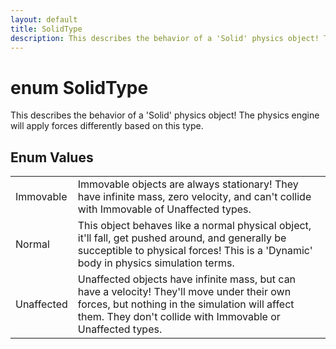 ```yaml
---
layout: default
title: SolidType
description: This describes the behavior of a 'Solid' physics object! The physics engine will apply forces differently based on this type.
---
```

# enum SolidType

This describes the behavior of a 'Solid' physics object! The
physics engine will apply forces differently based on this type.




## Enum Values

|  |  |
|--|--|
|Immovable|Immovable objects are always stationary! They have infinite mass, zero velocity, and can't collide with Immovable of Unaffected types.|
|Normal|This object behaves like a normal physical object, it'll fall, get pushed around, and generally be succeptible to physical forces! This is a 'Dynamic' body in physics simulation terms.|
|Unaffected|Unaffected objects have infinite mass, but can have a velocity! They'll move under their own forces, but nothing in the simulation will affect them. They don't collide with Immovable or Unaffected types.|


